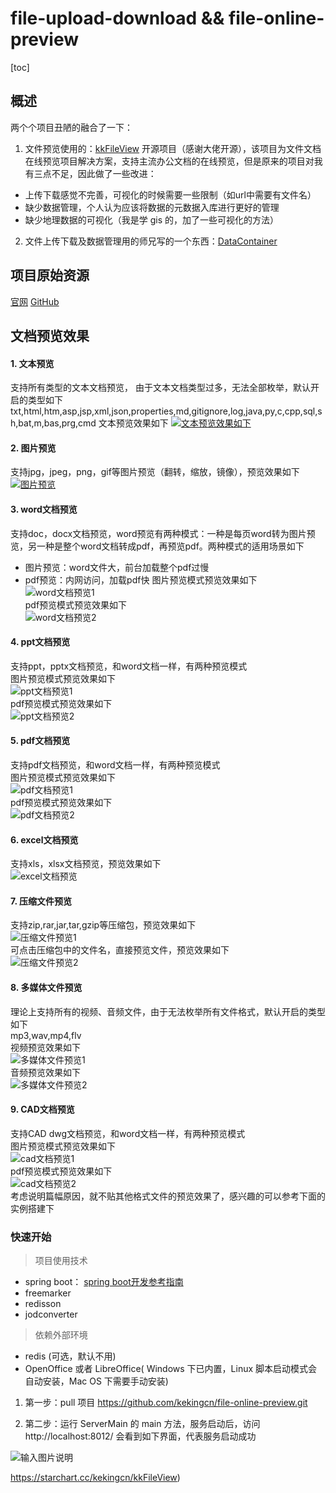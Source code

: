 # file-upload-download && file-online-preview

[toc]

## 概述
两个个项目丑陋的融合了一下：

1. 文件预览使用的：[kkFileView](https://github.com/kekingcn/kkFileView) 开源项目（感谢大佬开源），该项目为文件文档在线预览项目解决方案，支持主流办公文档的在线预览，但是原来的项目对我有三点不足，因此做了一些改进：

- 上传下载感觉不完善，可视化的时候需要一些限制（如url中需要有文件名）
- 缺少数据管理，个人认为应该将数据的元数据入库进行更好的管理
- 缺少地理数据的可视化（我是学 gis 的，加了一些可视化的方法）

2. 文件上传下载及数据管理用的师兄写的一个东西：[DataContainer](https://github.com/limingyuan123/DataContainer)


## 项目原始资源

[官网](https://kkfileview.keking.cn)    [GitHub](https://github.com/kekingcn/kkFileView)

## 文档预览效果

#### 1. 文本预览

支持所有类型的文本文档预览， 由于文本文档类型过多，无法全部枚举，默认开启的类型如下 txt,html,htm,asp,jsp,xml,json,properties,md,gitignore,log,java,py,c,cpp,sql,sh,bat,m,bas,prg,cmd
文本预览效果如下
[![文本预览效果如下](D:/NNU/%E7%AC%94%E8%AE%B0/picture/68747470733a2f2f6b6b66696c65766965772e6b656b696e672e636e2f696d672f707265766965772f707265766965772d746578742e706e67)](https://camo.githubusercontent.com/512f7943d4f2321d010a4598d985a00d386dc663830689580d0f5a8a8c93f9e4/68747470733a2f2f6b6b66696c65766965772e6b656b696e672e636e2f696d672f707265766965772f707265766965772d746578742e706e67)

#### 2. 图片预览

支持jpg，jpeg，png，gif等图片预览（翻转，缩放，镜像），预览效果如下
[![图片预览](D:/NNU/%E7%AC%94%E8%AE%B0/picture/68747470733a2f2f6b6b66696c65766965772e6b656b696e672e636e2f696d672f707265766965772f707265766965772d696d6167652e706e67)](https://camo.githubusercontent.com/c685314b9f12dec2b2fdd0383a93feb6761dab96e758d3d629e057be03312ba7/68747470733a2f2f6b6b66696c65766965772e6b656b696e672e636e2f696d672f707265766965772f707265766965772d696d6167652e706e67)

#### 3. word文档预览
支持doc，docx文档预览，word预览有两种模式：一种是每页word转为图片预览，另一种是整个word文档转成pdf，再预览pdf。两种模式的适用场景如下  
* 图片预览：word文件大，前台加载整个pdf过慢
* pdf预览：内网访问，加载pdf快
图片预览模式预览效果如下  
![word文档预览1](https://kkfileview.keking.cn/img/preview/preview-doc-image.png)  
pdf预览模式预览效果如下  
![word文档预览2](https://kkfileview.keking.cn/img/preview/preview-doc-pdf.png)  

#### 4. ppt文档预览
支持ppt，pptx文档预览，和word文档一样，有两种预览模式  
图片预览模式预览效果如下  
![ppt文档预览1](https://kkfileview.keking.cn/img/preview/preview-ppt-image.png)  
pdf预览模式预览效果如下  
![ppt文档预览2](https://kkfileview.keking.cn/img/preview/preview-ppt-pdf.png)  

#### 5. pdf文档预览
支持pdf文档预览，和word文档一样，有两种预览模式   
图片预览模式预览效果如下  
![pdf文档预览1](https://kkfileview.keking.cn/img/preview/preview-pdf-image.png)  
pdf预览模式预览效果如下   
![pdf文档预览2](https://kkfileview.keking.cn/img/preview/preview-pdf-pdf.png)    

#### 6. excel文档预览
支持xls，xlsx文档预览，预览效果如下  
![excel文档预览](https://kkfileview.keking.cn/img/preview/preview-xls.png)  

#### 7. 压缩文件预览
支持zip,rar,jar,tar,gzip等压缩包，预览效果如下  
![压缩文件预览1](https://kkfileview.keking.cn/img/preview/preview-zip.png)  
可点击压缩包中的文件名，直接预览文件，预览效果如下  
![压缩文件预览2](https://kkfileview.keking.cn/img/preview/preview-zip-inner.png)  

#### 8. 多媒体文件预览
理论上支持所有的视频、音频文件，由于无法枚举所有文件格式，默认开启的类型如下  
mp3,wav,mp4,flv  
视频预览效果如下  
![多媒体文件预览1](https://kkfileview.keking.cn/img/preview/preview-video.png)  
音频预览效果如下  
![多媒体文件预览2](https://kkfileview.keking.cn/img/preview/preview-audio.png)  

#### 9. CAD文档预览
支持CAD dwg文档预览，和word文档一样，有两种预览模式  
图片预览模式预览效果如下  
![cad文档预览1](https://kkfileview.keking.cn/img/preview/preview-cad-image.png)  
pdf预览模式预览效果如下  
![cad文档预览2](https://kkfileview.keking.cn/img/preview/preview-cad-pdf.png)  
考虑说明篇幅原因，就不贴其他格式文件的预览效果了，感兴趣的可以参考下面的实例搭建下

### 快速开始
> 项目使用技术
- spring boot： [spring boot开发参考指南](http://www.kailing.pub/PdfReader/web/viewer.html?file=springboot)
- freemarker
- redisson 
- jodconverter
> 依赖外部环境
- redis (可选，默认不用)
- OpenOffice 或者 LibreOffice( Windows 下已内置，Linux 脚本启动模式会自动安装，Mac OS 下需要手动安装)

1. 第一步：pull 项目 https://github.com/kekingcn/file-online-preview.git

3. 第二步：运行 ServerMain 的 main 方法，服务启动后，访问 http://localhost:8012/
会看到如下界面，代表服务启动成功
   

![输入图片说明](https://gitee.com/uploads/images/2017/1213/100221_ea15202e_492218.png "屏幕截图.png")

https://starchart.cc/kekingcn/kkFileView)
